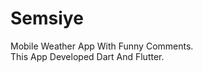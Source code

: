 # Semsiye

Mobile Weather App With Funny Comments. <br/>
This App Developed Dart And Flutter. <br/>


